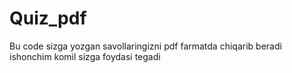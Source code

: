 # Quiz_pdf

Bu code sizga yozgan savollaringizni pdf farmatda chiqarib beradi 
ishonchim komil sizga foydasi tegadi
